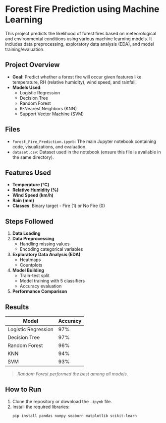 #  Forest Fire Prediction using Machine Learning

This project predicts the likelihood of forest fires based on meteorological and environmental conditions using various machine learning models. It includes data preprocessing, exploratory data analysis (EDA), and model training/evaluation.

##  Project Overview

- **Goal**: Predict whether a forest fire will occur given features like temperature, RH (relative humidity), wind speed, and rainfall.
- **Models Used**:
  - Logistic Regression  
  - Decision Tree  
  - Random Forest  
  - K-Nearest Neighbors (KNN)  
  - Support Vector Machine (SVM)  

##  Files

- `Forest_Fire_Prediction.ipynb`: The main Jupyter notebook containing code, visualizations, and evaluation.
- `dataset.csv`: Dataset used in the notebook (ensure this file is available in the same directory).

##  Features Used

- **Temperature (°C)**
- **Relative Humidity (%)**
- **Wind Speed (km/h)**
- **Rain (mm)**
- **Classes**: Binary target - Fire (1) or No Fire (0)

##  Steps Followed

1. **Data Loading**
2. **Data Preprocessing**
   - Handling missing values
   - Encoding categorical variables
3. **Exploratory Data Analysis (EDA)**
   - Heatmaps
   - Countplots
4. **Model Building**
   - Train-test split
   - Model training with 5 classifiers
   - Accuracy evaluation
5. **Performance Comparison**

##  Results

| Model               | Accuracy |
|--------------------|---------|
| Logistic Regression| 97%     |
| Decision Tree      | 97%     |
| Random Forest      | 96%     |
| KNN                | 94%     |
| SVM                | 93%     |

>  *Random Forest performed the best among all models.*

##  How to Run

1. Clone the repository or download the `.ipynb` file.
2. Install the required libraries:
   ```bash
   pip install pandas numpy seaborn matplotlib scikit-learn
